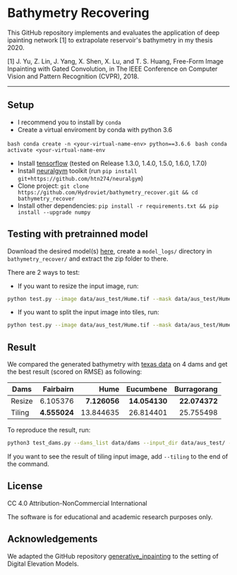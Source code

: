 # Bathymetry Recovering

This GitHub repository implements and evaluates the application of deep ipainting network [1] to extrapolate reservoir's bathymetry in my thesis 2020.

[1] J. Yu, Z. Lin, J. Yang, X. Shen, X. Lu, and T. S. Huang, Free-Form Image Inpainting with Gated Convolution, in The IEEE Conference on Computer Vision and Pattern Recognition (CVPR), 2018.

---

## Setup

- I recommend you to install by `conda`
- Create a virtual enviroment by conda with python 3.6

``bash
conda create -n <your-virtual-name-env> python==3.6.6
``
``bash
conda activate <your-virtual-name-env
``
- Install [tensorflow](https://www.tensorflow.org/install/) (tested on Release 1.3.0, 1.4.0, 1.5.0, 1.6.0, 1.7.0)
- Install [neuralgym](https://github.com/htn274/neuralgym) toolkit (run ``pip install git+https://github.com/htn274/neuralgym``)
- Clone project: ``git clone https://github.com/Hydroviet/bathymetry_recover.git && cd bathymetry_recover``
- Install other dependencies: ``pip install -r requirements.txt && pip install --upgrade numpy`` 

## Testing with pretrainned model

Download the desired model(s) [here](), create a `model_logs/` directory in `bathymetry_recover/` and extract the zip folder to there.

There are 2 ways to test:

- If you want to resize the input image, run:

```bash
python test.py --image data/aus_test/Hume.tif --mask data/aus_test/Hume_mask.png --output data/Hume_out.tif --checkpoint_dir model_logs/aus_128/
```
- If you want to split the input image into tiles, run:

```bash
python test.py --image data/aus_test/Hume.tif --mask data/aus_test/Hume_mask.png --output data/Hume_out.tif --checkpoint_dir model_logs/aus_128/ --num_tiles_x 2 --num_tiles_y 2
```

## Result

We compared the generated bathymetry with [texas data]() on 4 dams and get the best result (scored on RMSE) as following:

| Dams   |  Fairbairn | Hume | Eucumbene |  Burragorang |
|----------|------:|------:|------:|------:|
| Resize |  6.105376 | **7.126056** | **14.054130** | **22.074372** |
| Tiling | **4.555024** |  13.844635 | 26.814401 |   25.755498 |

To reproduce the result, run:

```bash
python3 test_dams.py --dams_list data/dams --input_dir data/aus_test/ --output_dir data/aus_test/ --checkpoint_dir model_logs/aus_128/
```

If you want to see the result of tiling input image, add `--tiling` to the end of the command.

## License

CC 4.0 Attribution-NonCommercial International

The software is for educational and academic research purposes only.

## Acknowledgements

We adapted the GitHub repository  [generative_inpainting](https://github.com/JiahuiYu/generative_inpainting) to the setting of Digital Elevation Models. 
